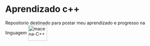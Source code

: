 # Aprendizado c++
 Repositorio destinado para postar meu aprendizado e progresso na linguagem <img align="center" alt="macena-C++" height="50" width="60" src="https://cdn.jsdelivr.net/gh/devicons/devicon/icons/cplusplus/cplusplus-original.svg">
